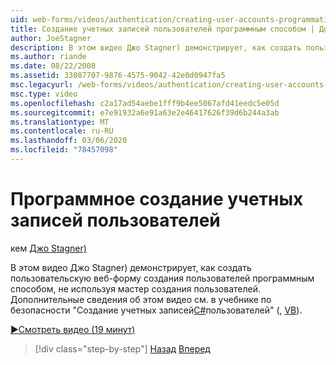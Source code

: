```yaml
---
uid: web-forms/videos/authentication/creating-user-accounts-programmatically
title: Создание учетных записей пользователей программным способом | Документация Майкрософт
author: JoeStagner
description: В этом видео Джо Stagner) демонстрирует, как создать пользовательскую веб-форму создания пользователей программным способом, не используя мастер создания пользователей. Дополнительные сведения...
ms.author: riande
ms.date: 08/22/2008
ms.assetid: 33087707-9876-4575-9042-42e0d0947fa5
msc.legacyurl: /web-forms/videos/authentication/creating-user-accounts-programmatically
msc.type: video
ms.openlocfilehash: c2a17ad54aebe1fff9b4ee5067afd41eedc5e05d
ms.sourcegitcommit: e7e91932a6e91a63e2e46417626f39d6b244a3ab
ms.translationtype: MT
ms.contentlocale: ru-RU
ms.lasthandoff: 03/06/2020
ms.locfileid: "78457098"
---
```

# <a name="creating-user-accounts-programmatically"></a>Программное создание учетных записей пользователей

кем [Джо Stagner)](https://github.com/JoeStagner)

В этом видео Джо Stagner) демонстрирует, как создать пользовательскую веб-форму создания пользователей программным способом, не используя мастер создания пользователей. Дополнительные сведения об этом видео см. в учебнике по безопасности "Создание учетных записей[C#](../../overview/older-versions-security/membership/creating-user-accounts-cs.md)пользователей" (, [VB](../../overview/older-versions-security/membership/creating-user-accounts-vb.md)).

[&#9654;Смотреть видео (19 минут)](https://channel9.msdn.com/Blogs/ASP-NET-Site-Videos/creating-user-accounts-programmatically)

> [!div class="step-by-step"]
> [Назад](creating-user-accounts-with-the-create-user-wizard.md)
> [Вперед](validating-users-manually.md)
